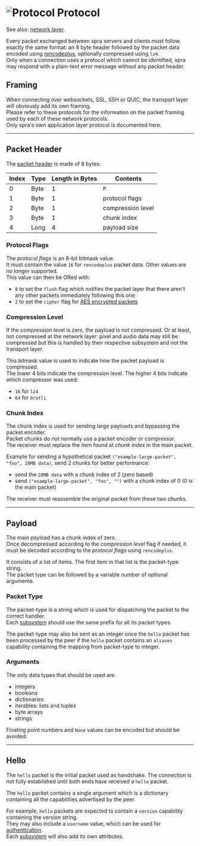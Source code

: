 # ![Protocol](../images/icons/connect.png) Protocol

See also: [network layer](../Network/).

Every packet exchanged between xpra servers and clients
must follow exactly the same format: an 8 byte header followed by
the packet data encoded using [rencodeplus](https://github.com/Xpra-org/xpra/tree/master/xpra/net/rencodeplus),
optionally compressed using `lz4`.  
Only when a connection uses a protocol which cannot be identified,
xpra may respond with a plain-text error message without any packet header.


## Framing

When connecting over websockets, SSL, SSH or QUIC, the transport layer
will obviously add its own framing.  
Please refer to these protocols for the information on the packet framing used
by each of these network protocols.  
Only xpra's own application layer protocol is documented here.

---

## Packet Header

The [packet header](https://github.com/Xpra-org/xpra/blob/master/xpra/net/protocol/header.py)
is made of 8 bytes:

| Index     | Type | Length in Bytes | Contents          |
|-----------|------|-----------------|-------------------|
| 0         | Byte | 1               | `P`               |
| 1         | Byte | 1               | protocol flags    |
| 2         | Byte | 1               | compression level |
| 3         | Byte | 1               | chunk index       |
| 4         | Long | 4               | payload size      |

### Protocol Flags

The _protocol flags_ is an 8-bit bitmask value.  
It must contain the value `16` for `rencodeplus` packet data. Other values are no longer supported.  
This value can then be ORed with:
* `8` to set the `flush` flag which notifies the packet layer that there aren't any other packets immediately following this one
* `2` to set the `cipher` flag for [AES encrypted packets](./AES.md)

### Compression Level

If the compression level is zero, the payload is not compressed.
Or at least, not compressed at the network layer: pixel and audio data may still be compressed but this is handled
by their respective subsystem and not the transport layer.

This bitmask value is used to indicate how the packet payload is compressed.  
The lower 4 bits indicate the compression level.
The higher 4 bits indicate which compressor was used:
* `16` for `lz4`
* `64` for `brotli`

### Chunk Index

The chunk index is used for sending large payloads and bypassing the packet encoder.  
Packet chunks do not normally use a packet encoder or compressor.  
The receiver must replace the item found at _chunk index_ in the main packet.

Example for sending a hypothetical packet `("example-large-packet", "foo", 20MB data)`, send 2 chunks for better performance:
* send the `20MB data` with a chunk index of 2 (zero based)
* send `("example-large-packet", "foo", "")` with a chunk  index of 0 (0 is the main packet)

The receiver must reassemble the original packet from these two chunks.


---

## Payload

The main payload has a chunk index of zero.  
Once decompressed according to the _compression level_ flag if needed,
it must be decoded according to the _protocol flags_ using `rencodeplus`.

It consists of a list of items.
The first item in that list is the packet-type string.  
The packet type can be followed by a variable number of optional arguments.

### Packet Type

The packet-type is a string which is used for dispatching
the packet to the correct handler.  
Each [subsystem](../Subsystems) should use the same prefix for all its packet types.

The packet-type may also be sent as an integer once the `hello` packet
has been processed by the peer if the `hello` packet contains an `aliases` capability
containing the mapping from packet-type to integer.

### Arguments

The only data types that should be used are:
* integers
* booleans
* dictionaries
* iterables: lists and tuples
* byte arrays
* strings

Floating point numbers and `None` values can be encoded but should be avoided.

---

## Hello

The `hello` packet is the initial packet used as handshake.
The connection is not fully established until both ends have received a `hello` packet.

The `hello` packet contains a single argument which is a dictionary
containing all the capabilities advertised by the peer.

For example, `hello` packets are expected to contain a `version` capability
containing the version string.  
They may also include a `username` value, which can be used for [authentication](../Usage/Authentication.md).  
Each [subsystem](../Subsystems) will also add its own attributes.
